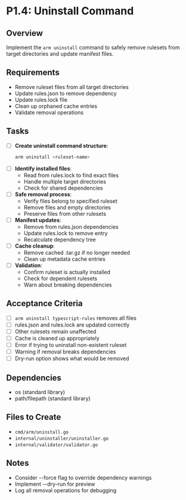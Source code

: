 # P1.4: Uninstall Command

## Overview
Implement the `arm uninstall` command to safely remove rulesets from target directories and update manifest files.

## Requirements
- Remove ruleset files from all target directories
- Update rules.json to remove dependency
- Update rules.lock file
- Clean up orphaned cache entries
- Validate removal operations

## Tasks
- [ ] **Create uninstall command structure**:
  ```bash
  arm uninstall <ruleset-name>
  ```
- [ ] **Identify installed files**:
  - Read from rules.lock to find exact files
  - Handle multiple target directories
  - Check for shared dependencies
- [ ] **Safe removal process**:
  - Verify files belong to specified ruleset
  - Remove files and empty directories
  - Preserve files from other rulesets
- [ ] **Manifest updates**:
  - Remove from rules.json dependencies
  - Update rules.lock to remove entry
  - Recalculate dependency tree
- [ ] **Cache cleanup**:
  - Remove cached .tar.gz if no longer needed
  - Clean up metadata cache entries
- [ ] **Validation**:
  - Confirm ruleset is actually installed
  - Check for dependent rulesets
  - Warn about breaking dependencies

## Acceptance Criteria
- [ ] `arm uninstall typescript-rules` removes all files
- [ ] rules.json and rules.lock are updated correctly
- [ ] Other rulesets remain unaffected
- [ ] Cache is cleaned up appropriately
- [ ] Error if trying to uninstall non-existent ruleset
- [ ] Warning if removal breaks dependencies
- [ ] Dry-run option shows what would be removed

## Dependencies
- os (standard library)
- path/filepath (standard library)

## Files to Create
- `cmd/arm/uninstall.go`
- `internal/uninstaller/uninstaller.go`
- `internal/validator/validator.go`

## Notes
- Consider --force flag to override dependency warnings
- Implement --dry-run for preview
- Log all removal operations for debugging